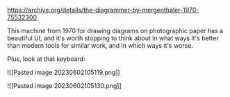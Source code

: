https://archive.org/details/the-diagrammer-by-mergenthaler-1970-75532300

This machine from 1970 for drawing diagrams on photographic paper has a beautiful UI, and it's worth stopping to think about in what ways it's better than modern tools for similar work, and in which ways it's worse.

Plus, look at that keyboard:

![[Pasted image 20230602105119.png]]

![[Pasted image 20230602105130.png]]